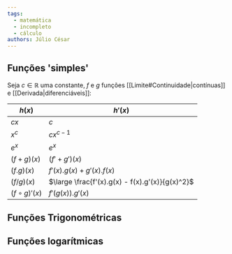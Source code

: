 ```yaml
---
tags:
  - matemática
  - incompleto
  - cálculo
authors: Júlio César
---
```

## Funções 'simples'
Seja $c \in \mathbb{R}$ uma constante, $f$ e $g$ funções [[Limite#Continuidade|contínuas]] e [[Derivada|diferenciáveis]]:

| $h(x)$           | $h'(x)$                                         |
| ---------------- | ----------------------------------------------- |
| $cx$             | $c$                                             |
| $x^c$            | $cx^{c-1}$                                      |
| $e^x$            | $e^x$                                           |
| $(f + g)(x)$     | $(f' + g')(x)$                                  |
| $(f.g)(x)$       | $f'(x).g(x)+g'(x).f(x)$                         |
| $(f/g)(x)$       | $\large \frac{f'(x).g(x) - f(x).g'(x)}{g(x)^2}$ |
| $(f\circ g)'(x)$ | $f'(g(x)) .g'(x)$                               |

## Funções Trigonométricas

## Funções logarítmicas